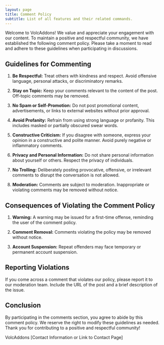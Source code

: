 ```yaml
---
layout: page
title: Comment Policy
subtitle: List of all features and their related commands.
---
```


Welcome to VolcAddons! We value and appreciate your engagement with our content. To maintain a positive and respectful community, we have established the following comment policy. Please take a moment to read and adhere to these guidelines when participating in discussions.

## Guidelines for Commenting

1. **Be Respectful:** Treat others with kindness and respect. Avoid offensive language, personal attacks, or discriminatory remarks.

2. **Stay on Topic:** Keep your comments relevant to the content of the post. Off-topic comments may be removed.

3. **No Spam or Self-Promotion:** Do not post promotional content, advertisements, or links to external websites without prior approval.

4. **Avoid Profanity:** Refrain from using strong language or profanity. This includes masked or partially obscured swear words.

5. **Constructive Criticism:** If you disagree with someone, express your opinion in a constructive and polite manner. Avoid purely negative or inflammatory comments.

6. **Privacy and Personal Information:** Do not share personal information about yourself or others. Respect the privacy of individuals.

7. **No Trolling:** Deliberately posting provocative, offensive, or irrelevant comments to disrupt the conversation is not allowed.

8. **Moderation:** Comments are subject to moderation. Inappropriate or violating comments may be removed without notice.

## Consequences of Violating the Comment Policy

1. **Warning:** A warning may be issued for a first-time offense, reminding the user of the comment policy.

2. **Comment Removal:** Comments violating the policy may be removed without notice.

3. **Account Suspension:** Repeat offenders may face temporary or permanent account suspension.

## Reporting Violations

If you come across a comment that violates our policy, please report it to our moderation team. Include the URL of the post and a brief description of the issue.

## Conclusion

By participating in the comments section, you agree to abide by this comment policy. We reserve the right to modify these guidelines as needed. Thank you for contributing to a positive and respectful community!

VolcAddons
[Contact Information or Link to Contact Page]